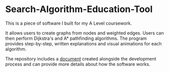 # Search-Algorithm-Education-Tool
This is a piece of software I built for my A Level coursework. 

It allows users to create graphs from nodes and weighted edges.
Users can then perform Dijkstra's and A* pathfinding algorithms.
The program provides step-by-step, written explanations and visual animations for each algorithm.

The repository includes a [document](DevDoc.docx) created alongside the development process and can provide more details about how the software works.
